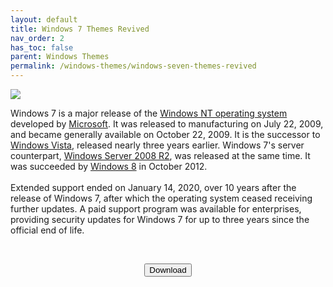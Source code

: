```yaml
---
layout: default
title: Windows 7 Themes Revived
nav_order: 2
has_toc: false
parent: Windows Themes
permalink: /windows-themes/windows-seven-themes-revived
---
```


<div class="card">
  <img src="https://images-wixmp-ed30a86b8c4ca887773594c2.wixmp.com/i/836bd001-fc1e-41ac-8fce-917bee5d1f0e/dino2ml-ee84d62e-9ad3-4dbe-a5f3-62c414afec6e.png/v1/fill/w_1200,h_557,q_80,strp/windows_7_themes_revived_by_og_nimbi_dino2ml-fullview.jpg" />
  <br />
  <div class="container">
    <p>Windows 7 is a major release of the <a href="https://en.m.wikipedia.org/wiki/Windows_NT" target="_blank">Windows NT operating system</a> developed by <a href="https://en.m.wikipedia.org/wiki/Microsoft" target="_blank">Microsoft</a>. It was released to manufacturing on July 22, 2009, and became generally available on October 22, 2009. It is the successor to <a href="https://en.m.wikipedia.org/wiki/Windows_Vista" target="_blank">Windows Vista</a>, released nearly three years earlier. Windows 7's server counterpart, <a href="https://en.m.wikipedia.org/wiki/Windows_Server_2008_R2" target="_blank">Windows Server 2008 R2</a>, was released at the same time. It was succeeded by <a href="https://en.m.wikipedia.org/wiki/Windows_8" target="_blank">Windows 8</a> in October 2012.
      <br /><br />
      Extended support ended on January 14, 2020, over 10 years after the release of Windows 7, after which the operating system ceased receiving further updates. A paid support program was available for enterprises, providing security updates for Windows 7 for up to three years since the official end of life.
    </p>
  </div>
</div>
<br />
<p class="text-delta" style="text-align:center"><a href="https://github.com/The-Back-Room/Windows-7-Themes-Revived/archive/refs/heads/main.zip" target="_blank">
  <button type="button" name="button" class="btn">Download</button></a></p>
